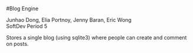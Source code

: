 #Blog Engine

Junhao Dong, Elia Portnoy, Jenny Baran, Eric Wong  
SoftDev Period 5

Stores a single blog (using sqlite3) where people can create and comment on posts.
